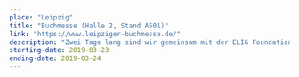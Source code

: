 ```yaml
---
place: "Leipzig"
title: "Buchmesse (Halle 2, Stand A501)"
link: "https://www.leipziger-buchmesse.de/"
description: "Zwei Tage lang sind wir gemeinsam mit der ELIG Foundation auf der Leipziger Buchmesse in Halle 2, Stand A501 vertreten. Darüber hinaus wird in der Werkstatt+ in Workshops und Diskussionsrunden gezeigt, wie Unterrichtsinhalte mit analogen und digitalen Techniken wie der senseBox vermittelt werden können. Kommt vorbei, wir freuen uns auf Euren Besuch!"
starting-date: 2019-03-23
ending-date: 2019-03-24
---
```

